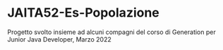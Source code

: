 # JAITA52-Es-Popolazione
Progetto svolto insieme ad alcuni compagni del corso di Generation per Junior Java Developer, Marzo 2022
